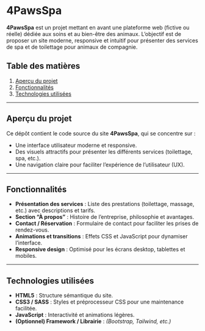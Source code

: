 # 4PawsSpa

**4PawsSpa** est un projet mettant en avant une plateforme web (fictive ou réelle) dédiée aux soins et au bien-être des animaux. L’objectif est de proposer un site moderne, responsive et intuitif pour présenter des services de spa et de toilettage pour animaux de compagnie.

## Table des matières
1. [Aperçu du projet](#aperçu-du-projet)
2. [Fonctionnalités](#fonctionnalités)
3. [Technologies utilisées](#technologies-utilisées)

---

## Aperçu du projet
Ce dépôt contient le code source du site **4PawsSpa**, qui se concentre sur :
- Une interface utilisateur moderne et responsive.
- Des visuels attractifs pour présenter les différents services (toilettage, spa, etc.).
- Une navigation claire pour faciliter l’expérience de l’utilisateur (UX).

---

## Fonctionnalités
- **Présentation des services** : Liste des prestations (toilettage, massage, etc.) avec descriptions et tarifs.
- **Section “À propos”** : Histoire de l’entreprise, philosophie et avantages.
- **Contact / Réservation** : Formulaire de contact pour faciliter les prises de rendez-vous.
- **Animations et transitions** : Effets CSS et JavaScript pour dynamiser l’interface.
- **Responsive design** : Optimisé pour les écrans desktop, tablettes et mobiles.

---

## Technologies utilisées
- **HTML5** : Structure sémantique du site.
- **CSS3 / SASS** : Styles et préprocesseur CSS pour une maintenance facilitée.
- **JavaScript** : Interactivité et animations légères.
- **(Optionnel) Framework / Librairie** : *(Bootstrap, Tailwind, etc.)*
